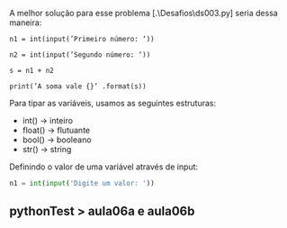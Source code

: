 A melhor solução para esse problema [.\Desafios\ds003.py] seria dessa maneira:

`n1 = int(input(’Primeiro número: ‘))`

`n2 = int(input(’Segundo número: ‘))`

`s = n1 + n2`

`print(’A soma vale {}’ .format(s))`

Para tipar as variáveis, usamos as seguintes estruturas:
- int() -> inteiro
- float() -> flutuante
- bool() -> booleano
- str() -> string

Definindo o valor de uma variável através de input:

```py
n1 = int(input('Digite um valor: '))
```


## pythonTest > aula06a e aula06b ##